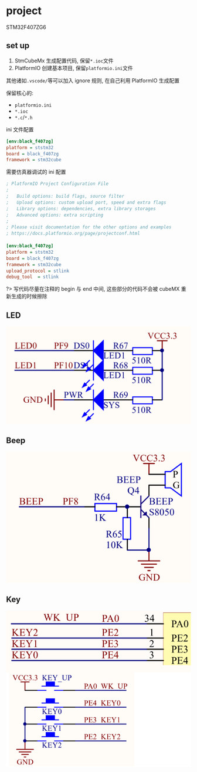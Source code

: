 # project

STM32F407ZG6

## set up

1. StmCubeMx 生成配置代码, 保留`*.ioc`文件
2. PlatformIO 创建基本项目, 保留`platformio.ini`文件

其他诸如`.vscode/`等可以加入 ignore 规则, 在自己利用 PlatformIO 生成配置

保留核心的:

- `platformio.ini`
- `*.ioc`
- `*.c`/`*.h`

ini 文件配置

```ini
[env:black_f407zg]
platform = ststm32
board = black_f407zg
framework = stm32cube
```

需要仿真器调试的 ini 配置

```ini
; PlatformIO Project Configuration File
;
;   Build options: build flags, source filter
;   Upload options: custom upload port, speed and extra flags
;   Library options: dependencies, extra library storages
;   Advanced options: extra scripting
;
; Please visit documentation for the other options and examples
; https://docs.platformio.org/page/projectconf.html

[env:black_f407zg]
platform = ststm32
board = black_f407zg
framework = stm32cube
upload_protocol = stlink
debug_tool  = stlink
```

?> 写代码尽量在注释的 begin 与 end 中间, 这些部分的代码不会被 cubeMX 重新生成的时候擦除

## LED

![](assets/2023-08-20-20-16-04.png)

## Beep

![](assets/2023-08-20-21-17-53.png)

## Key

![](assets/2023-08-20-19-21-34.png)

